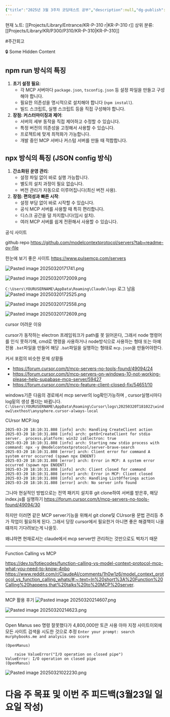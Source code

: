 ```yaml
---
{"title":"2025년 3월 3주차 코딩테스트 공부","description":null,"dg-publish":true,"permalink":"/projects/library/entrance/kr-p-310-r/","dgPassFrontmatter":true,"noteIcon":"0","created":"2025-03-06T23:20:59.614+09:00","updated":"2025-04-21T11:06:27.513+09:00"}
---
```


현재 노트: [[Projects/Library/Entrance/KR-P-310  r\|KR-P-310  r]] 
상위 분류: [[Projects/Library/KR/P300/P310/KR-P-310\|KR-P-310]] 

#주간회고 

🔒 Some Hidden Content
	





## npm run 방식의 특징

1. **초기 설정 필요**:
    - 각 MCP 서버마다 `package.json`, `tsconfig.json` 등 설정 파일을 만들고 구성해야 합니다.
    - 필요한 의존성을 명시적으로 설치해야 합니다 (`npm install`).
    - 빌드 스크립트, 실행 스크립트 등을 직접 구성해야 합니다.
2. **장점: 커스터마이징과 제어**:
    - 서버의 세부 동작을 직접 제어하고 수정할 수 있습니다.
    - 특정 버전의 의존성을 고정해서 사용할 수 있습니다.
    - 프로젝트에 맞게 최적화가 가능합니다.
    - 개발 중인 MCP 서버나 커스텀 서버를 만들 때 적합합니다.

## npx 방식의 특징 (JSON config 방식)

1. **간소화된 운영 관리**:
    - 설정 파일 없이 바로 실행 가능합니다.
    - 별도의 설치 과정이 필요 없습니다.
    - 버전 관리가 자동으로 이루어집니다(최신 버전 사용).
2. **장점: 편의성과 빠른 시작**:
    - 설정 부담 없이 바로 시작할 수 있습니다.
    - 공식 MCP 서버를 사용할 때 특히 편리합니다.
    - 디스크 공간을 덜 차지합니다(임시 설치).
    - 여러 MCP 서버를 쉽게 전환해서 사용할 수 있습니다.


공식 사이트

github repo
https://github.com/modelcontextprotocol/servers?tab=readme-ov-file

한눈에 보기 좋은 사이트
https://www.pulsemcp.com/servers


![Pasted image 20250320171741.png](/img/user/images/Pasted%20image%2020250320171741.png)


![Pasted image 20250320172009.png](/img/user/images/Pasted%20image%2020250320172009.png)


`C:\Users\YOURUSERNAME\AppData\Roaming\Claude\logs` 로그 남음
![Pasted image 20250320172525.png](/img/user/images/Pasted%20image%2020250320172525.png)


![Pasted image 20250320172558.png](/img/user/images/Pasted%20image%2020250320172558.png)


![Pasted image 20250320172609.png](/img/user/images/Pasted%20image%2020250320172609.png)


cursor 어려운 이유

cursor가 동작하는 electron 프레임워크가 path를 못 읽어온다,
그래서 node 명령어를 인식 못하기해,  cmd로 명령을 사용하거나 node방식으로 사용하는 형태 또는 아예 전용 `.bat`파일을 만들어 해당 `.bat`파일을 실행하는 형태로 `mcp.json`을 만들어야한다.

커서 포럼의 비슷한 문제 상황들
- https://forum.cursor.com/t/mcp-servers-no-tools-found/49094/24
- https://forum.cursor.com/t/mcp-servers-on-windows-10-not-working-please-help-supabase-mcp-server/59427
- https://forum.cursor.com/t/mcp-feature-client-closed-fix/54651/10

windows기준 다음의 경로에서 mcp server의 log확인가능하며 , cursor실행시마다 log밑의 생성 폴더는 바뀝니다.
`C:\Users\YOURUSERNAME\AppData\Roaming\Cursor\logs\20250320T181022\window1\exthost\anysphere.cursor-always-local`

CUrsor MCP.log
```
2025-03-20 18:10:31.808 [info] arch: Handling CreateClient action
2025-03-20 18:10:31.808 [info] arch: getOrCreateClient for stdio server.  process.platform: win32 isElectron: true
2025-03-20 18:10:31.808 [info] arch: Starting new stdio process with command: npx -y @modelcontextprotocol/server-brave-search
2025-03-20 18:10:31.808 [error] arch: Client error for command A system error occurred (spawn npx ENOENT)
2025-03-20 18:10:31.808 [error] arch: Error in MCP: A system error occurred (spawn npx ENOENT)
2025-03-20 18:10:31.808 [info] arch: Client closed for command
2025-03-20 18:10:31.808 [error] arch: Error in MCP: Client closed
2025-03-20 18:10:31.808 [info] arch: Handling ListOfferings action
2025-03-20 18:10:31.808 [error] arch: No server info found

```


그나마 현실적인 방법으로는
전역 패키지 설치후 git clone하여 서버를 받은후, 해당 index.js를 실행하기
https://forum.cursor.com/t/mcp-servers-no-tools-found/49094/30

하지만 이러면 같은 MCP server기능을 위해서 git clone및 CUrsor용 문법 관리등 추가 작업이 필요하게 된다.
그래서 당장 cursor에서 필요한거 아니면 좋은 해결책이 나올 떄까지 기다려보는게 나을듯.

왜냐하면 현재로서는 claude에서 mcp server만 관리하는 것만으로도 벅차기 때문

---

Function Calling vs MCP

https://dev.to/fotiecodes/function-calling-vs-model-context-protocol-mcp-what-you-need-to-know-4nbo
https://www.reddit.com/r/ClaudeAI/comments/1h0w1z6/model_context_protocol_vs_function_calling_whats/#:~:text=In%20short%3A%20Function%20Calling%20happens,that%20talks%20to%20MCP%20server.

---

MCP 활용 후기
![Pasted image 20250320214607.png](/img/user/images/Pasted%20image%2020250320214607.png)

![Pasted image 20250320214623.png](/img/user/images/Pasted%20image%2020250320214623.png)


---


Open Manus  seo 명령 잘못했다가 4,800,000만 토큰 사용
아마 지정 사이트이외에 모든 사이트 검색을 시도한 것으로 추정
`Enter your prompt: search murphybooks.me and analysis seo score`

```
(OpenManus) 
    
    raise ValueError("I/O operation on closed pipe")
ValueError: I/O operation on closed pipe
(OpenManus) 
```
![Pasted image 20250321022230.png](/img/user/images/Pasted%20image%2020250321022230.png)

# 다음 주 목표 및 이번 주 피드백(3월23일 일요일 작성)
